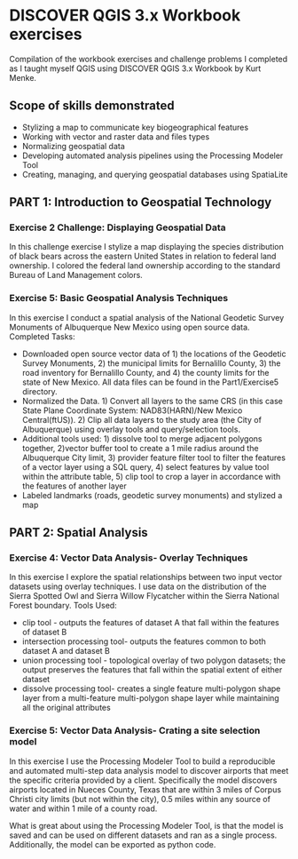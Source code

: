 # DISCOVER QGIS 3.x Workbook exercises

Compilation of the workbook exercises and challenge problems I completed as I taught myself QGIS using DISCOVER QGIS 3.x Workbook by Kurt Menke.

## Scope of skills demonstrated
* Stylizing a map to communicate key biogeographical features
* Working with vector and raster data and files types
* Normalizing geospatial data
* Developing automated analysis pipelines using the Processing Modeler Tool
* Creating, managing, and querying geospatial databases using SpatiaLite

## PART 1: Introduction to Geospatial Technology

### Exercise 2 Challenge: Displaying Geospatial Data
In this challenge exercise I stylize a map displaying the species distribution of black bears across the eastern United States in relation to federal land ownership. I colored the federal land ownership according to the standard Bureau of Land Management colors.

### Exercise 5: Basic Geospatial Analysis Techniques
In this exercise I conduct a spatial analysis of the National Geodetic Survey Monuments of Albuquerque New Mexico using open source data.
Completed Tasks:
* Downloaded open source vector data of 1) the locations of the Geodetic Survey Monuments, 2) the municipal limits for Bernalillo County, 3) the road inventory for Bernalillo County, and 4) the county limits for the state of New Mexico. All data files can be found in the Part1/Exercise5 directory.  
* Normalized the Data. 1) Convert all layers to the same CRS (in this case State Plane Coordinate System: NAD83(HARN)/New Mexico Central(ftUS)). 2) Clip all data layers to the study area (the City of Albuquerque) using overlay tools and query/selection tools.
* Additional tools used: 1) dissolve tool to merge adjacent polygons together, 2)vector buffer tool to create a 1 mile radius around the Albuquerque City limit, 3) provider feature filter tool to filter the features of a vector layer using a SQL query, 4) select features by value tool within the attribute table, 5) clip tool to crop a layer in accordance with the features of another layer
* Labeled landmarks (roads, geodetic survey monuments) and stylized a map

## PART 2: Spatial Analysis

### Exercise 4: Vector Data Analysis- Overlay Techniques
In this exercise I explore the spatial relationships between two input vector datasets using overlay techniques. I use data on the distribution of the Sierra Spotted Owl and Sierra Willow Flycatcher within the Sierra National Forest boundary.
Tools Used:
* clip tool - outputs the features of dataset A that fall within the features of dataset B
* intersection processing tool- outputs the features common to both dataset A and dataset B
* union processing tool - topological overlay of two polygon datasets; the output preserves the features that fall within the spatial extent of either dataset
* dissolve processing tool- creates a single feature multi-polygon shape layer from a multi-feature multi-polygon shape layer while maintaining all the original attributes

### Exercise 5: Vector Data Analysis- Crating a site selection model
In this exercise I use the Processing Modeler Tool to build a reproducible and automated multi-step data analysis model to discover airports that meet the specific criteria provided by a client. Specifically the model discovers airports located in Nueces County, Texas that are within 3 miles of Corpus Christi city limits (but not within the city), 0.5 miles within any source of water and within 1 mile of a county road.

What is great about using the Processing Modeler Tool, is that the model is saved and can be used on different datasets and ran as a single process. Additionally, the model can be exported as python code.
